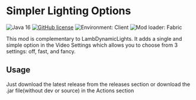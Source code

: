 # Simpler Lighting Options

![Java 16](https://img.shields.io/badge/language-Java%2016-9B599A.svg?style=flat-square) <!-- modrinth_exclude.end -->
[![GitHub license](https://img.shields.io/github/license/LambdAurora/LambDynamicLights?style=flat-square)](https://raw.githubusercontent.com/LambdAurora/LambDynamicLights/master/LICENSE)
![Environment: Client](https://img.shields.io/badge/environment-client-1976d2?style=flat-square)
![Mod loader: Fabric](https://img.shields.io/badge/modloader-fabric-blue?style=flat-square)

This mod is complementary to LambDynamicLights. It adds a single and simple option in the Video Settings which allows you to choose from 3 settings: off, fast, and fancy.

## Usage

Just download the latest release from the releases section or download the .jar file(without dev or source) in the Actions section
